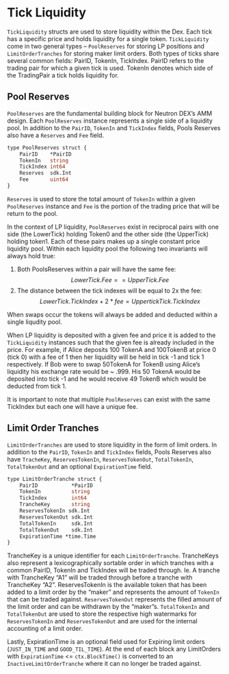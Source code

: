 # Tick Liquidity

`TickLiquidity` structs are used to store liquidity within the Dex. Each tick has a specific price and holds liquidity for a single token. `TickLiquidity` come in two general types – `PoolReserves` for storing LP positions and `LimitOrderTranches` for storing maker limit orders. Both types of ticks share several common fields: PairID, TokenIn, TickIndex. PairID refers to the trading pair for which a given tick is used. TokenIn denotes which side of the TradingPair a tick holds liquidity for.

## Pool Reserves

`PoolReserves` are the fundamental building block for Neutron DEX’s AMM design. Each `PoolReserves` instance represents a single side of a liquidity pool. In addition to the `PairID`, `TokenIn` and `TickIndex` fields, Pools Reserves also have a `Reserves` and `Fee` field.

```protobuf
type PoolReserves struct {
    PairID    *PairID
    TokenIn   string
    TickIndex int64
    Reserves  sdk.Int
    Fee       uint64
}

```

`Reserves` is used to store the total amount of `TokenIn` within a given `PoolReserves` instance and `Fee` is the portion of the trading price that will be return to the pool.

In the context of LP liquidity, `PoolReserves` exist in reciprocal pairs with one side (the LowerTick) holding Token0 and the other side (the UpperTick) holding token1. Each of these pairs makes up a single constant price liquidity pool. Within each liquidity pool the following two invariants will always hold true:

1. Both PoolsReserves within a pair will have the same fee: $$LowerTick.Fee == UpperTick.Fee$$
2. The distance between the tick indexes will be equal to 2x the fee:  $$LowerTick.TickIndex + 2 * fee = UppertickTick.TickIndex$$

When swaps occur the tokens will always be added and deducted within a single liqudity pool.

When LP liquidity is deposited with a given fee and price it is added to the `TickLiquidity` instances such that the given fee is already included in the price. For example, if Alice deposits 100 TokenA  and 100TokenB at price 0 (tick 0) with a fee of 1 then her liquidity will be held in tick -1 and tick 1 respectively. If Bob were to swap 50TokenA for TokenB using Alice’s liquidity his exchange rate would be \~ .999. His 50 TokenA would be deposited into tick -1 and he would receive 49 TokenB which would be deducted from tick 1.



It is important to note that multiple `PoolReserves` can exist with the same TickIndex but each one will have a unique fee.

## Limit Order Tranches

`LimitOrderTranches` are used to store liquidity in the form of limit orders. In addition to the `PairID`, `TokenIn` and `TickIndex` fields, Pools Reserves also have `TracheKey`, `ReservesTokenIn`, `ReservesTokenOut`, `TotalTokenIn`, `TotalTokenOut` and an optional `ExpirationTime` field.

```proto
type LimitOrderTranche struct {
    PairID           *PairID
    TokenIn          string
    TickIndex        int64
    TrancheKey       string
    ReservesTokenIn sdk.Int
    ReservesTokenOut sdk.Int
    TotalTokenIn     sdk.Int
    TotalTokenOut    sdk.Int
    ExpirationTime *time.Time
}
```

TrancheKey is a unique identifier for each `LimitOrderTranche`. TrancheKeys also represent a lexicographically sortable order in which tranches with a common PairID, TokenIn and TickIndex will be traded through. Ie. A tranche with TrancheKey “A1” will be traded through before a tranche with TrancheKey “A2”. ReservesTokenIn is the available token that has been added to a limit order by the “maker” and represents the amount of `TokenIn` that can be traded against. `ReservesTokenOut` represents the filled amount of the limit order and can be withdrawn by the “maker”s. `TotalTokenIn` and `TotalTokenOut` are used to store the respective high watermarks for `ReservesTokenIn` and `ReservesTokenOut` and are used for the internal accounting of a limit order.

Lastly, ExpirationTime is an optional field used for Expiring limit orders (`JUST_IN_TIME` and `GOOD_TIL_TIME`). At the end of each block any LimitOrders with `ExpirationTime` <= `ctx.BlockTime()` is converted to an `InactiveLimitOrderTranche` where it can no longer be traded against.
